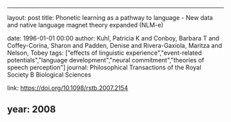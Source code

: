 ---
layout: post
title: Phonetic learning as a pathway to language - New data and native language magnet theory expanded (NLM-e)

date: 1996-01-01 00:00
author: Kuhl, Patricia K and Conboy, Barbara T and Coffey-Corina, Sharon and Padden, Denise and Rivera-Gaxiola, Maritza and Nelson, Tobey
tags: ["effects of linguistic experience","event-related potentials","language development","neural commitment","theories of speech perception"]
journal: Philosophical Transactions of the Royal Society B Biological Sciences

link: https://doi.org/10.1098/rstb.2007.2154

year: 2008
------